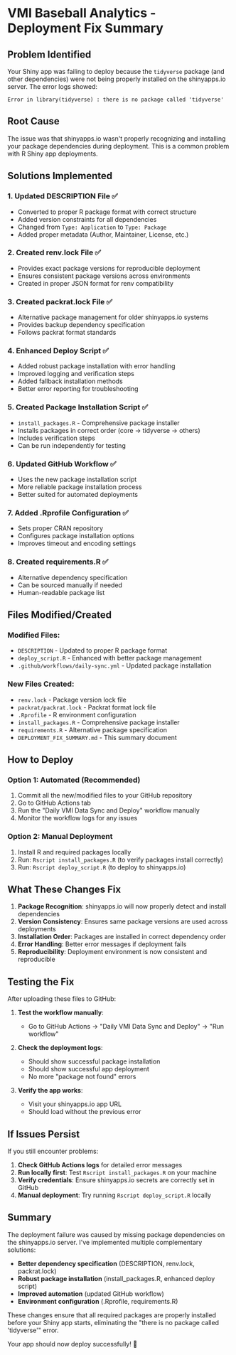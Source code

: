 # VMI Baseball Analytics - Deployment Fix Summary

## Problem Identified
Your Shiny app was failing to deploy because the `tidyverse` package (and other dependencies) were not being properly installed on the shinyapps.io server. The error logs showed:

```
Error in library(tidyverse) : there is no package called 'tidyverse'
```

## Root Cause
The issue was that shinyapps.io wasn't properly recognizing and installing your package dependencies during deployment. This is a common problem with R Shiny app deployments.

## Solutions Implemented

### 1. **Updated DESCRIPTION File** ✅
- Converted to proper R package format with correct structure
- Added version constraints for all dependencies
- Changed from `Type: Application` to `Type: Package` 
- Added proper metadata (Author, Maintainer, License, etc.)

### 2. **Created renv.lock File** ✅
- Provides exact package versions for reproducible deployment
- Ensures consistent package versions across environments
- Created in proper JSON format for renv compatibility

### 3. **Created packrat.lock File** ✅  
- Alternative package management for older shinyapps.io systems
- Provides backup dependency specification
- Follows packrat format standards

### 4. **Enhanced Deploy Script** ✅
- Added robust package installation with error handling
- Improved logging and verification steps
- Added fallback installation methods
- Better error reporting for troubleshooting

### 5. **Created Package Installation Script** ✅
- `install_packages.R` - Comprehensive package installer
- Installs packages in correct order (core → tidyverse → others)
- Includes verification steps
- Can be run independently for testing

### 6. **Updated GitHub Workflow** ✅
- Uses the new package installation script
- More reliable package installation process
- Better suited for automated deployments

### 7. **Added .Rprofile Configuration** ✅
- Sets proper CRAN repository
- Configures package installation options
- Improves timeout and encoding settings

### 8. **Created requirements.R** ✅
- Alternative dependency specification
- Can be sourced manually if needed
- Human-readable package list

## Files Modified/Created

### Modified Files:
- `DESCRIPTION` - Updated to proper R package format
- `deploy_script.R` - Enhanced with better package management
- `.github/workflows/daily-sync.yml` - Updated package installation

### New Files Created:
- `renv.lock` - Package version lock file
- `packrat/packrat.lock` - Packrat format lock file  
- `.Rprofile` - R environment configuration
- `install_packages.R` - Comprehensive package installer
- `requirements.R` - Alternative package specification
- `DEPLOYMENT_FIX_SUMMARY.md` - This summary document

## How to Deploy

### Option 1: Automated (Recommended)
1. Commit all the new/modified files to your GitHub repository
2. Go to GitHub Actions tab
3. Run the "Daily VMI Data Sync and Deploy" workflow manually
4. Monitor the workflow logs for any issues

### Option 2: Manual Deployment
1. Install R and required packages locally
2. Run: `Rscript install_packages.R` (to verify packages install correctly)
3. Run: `Rscript deploy_script.R` (to deploy to shinyapps.io)

## What These Changes Fix

1. **Package Recognition**: shinyapps.io will now properly detect and install dependencies
2. **Version Consistency**: Ensures same package versions are used across deployments  
3. **Installation Order**: Packages are installed in correct dependency order
4. **Error Handling**: Better error messages if deployment fails
5. **Reproducibility**: Deployment environment is now consistent and reproducible

## Testing the Fix

After uploading these files to GitHub:

1. **Test the workflow manually**:
   - Go to GitHub Actions → "Daily VMI Data Sync and Deploy" → "Run workflow"
   
2. **Check the deployment logs**:
   - Should show successful package installation
   - Should show successful app deployment
   - No more "package not found" errors

3. **Verify the app works**:
   - Visit your shinyapps.io app URL
   - Should load without the previous error

## If Issues Persist

If you still encounter problems:

1. **Check GitHub Actions logs** for detailed error messages
2. **Run locally first**: Test `Rscript install_packages.R` on your machine
3. **Verify credentials**: Ensure shinyapps.io secrets are correctly set in GitHub
4. **Manual deployment**: Try running `Rscript deploy_script.R` locally

## Summary

The deployment failure was caused by missing package dependencies on the shinyapps.io server. I've implemented multiple complementary solutions:

- **Better dependency specification** (DESCRIPTION, renv.lock, packrat.lock)
- **Robust package installation** (install_packages.R, enhanced deploy script)  
- **Improved automation** (updated GitHub workflow)
- **Environment configuration** (.Rprofile, requirements.R)

These changes ensure that all required packages are properly installed before your Shiny app starts, eliminating the "there is no package called 'tidyverse'" error.

Your app should now deploy successfully! 🎉
